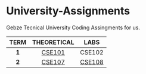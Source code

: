 # University-Assignments
Gebze Tecnical University Coding Assingments for us.

| TERM | THEORETICAL | LABS |
|:------:|:------:| ------ |
| **1** | <a href="https://github.com/CemBOLAT/GTU-University-Assignments/tree/master/CSE101"> CSE101 </a> | CSE102 |
| **2** | <a href="https://github.com/CemBOLAT/GTU-University-Assignments/tree/master/Cse107"> CSE107 | <a href="https://github.com/CemBOLAT/GTU-University-Assignments/tree/master/CSE108"> CSE108 </a> |

